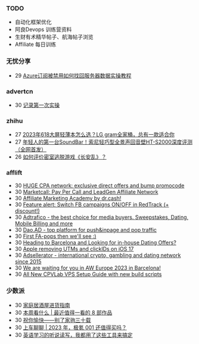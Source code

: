 ### TODO
-  自动化框架优化
-  阿良Devops 训练营资料
-  生财有术精华帖子、航海帖子浏览
-  Affiliate 每日训练

### 无忧分享
<!-- ruyo:START -->
-  29 [Azure订阅被禁用如何找回服务器数据实操教程](https://51.ruyo.net/18413.html)<!-- ruyo:END -->

### advertcn
<!-- advertcn:START -->
-  30 [记录第一次实操](https://www.advertcn.com/forum.php?mod=viewthread&tid=111024)<!-- advertcn:END -->

### zhihu
<!-- zhihu:START -->
-  27 [2023年618大屏轻薄本怎么选？LG gram全家桶，总有一款适合你](http://zhuanlan.zhihu.com/p/632641888?utm_campaign=rss&utm_medium=rss&utm_source=rss&utm_content=title)
-  27 [年轻人的第一台SoundBar！索尼轻巧型全景声回音壁HT-S2000深度评测（全网首发）](http://zhuanlan.zhihu.com/p/630990296?utm_campaign=rss&utm_medium=rss&utm_source=rss&utm_content=title)
-  26 [如何评价密室逃脱游戏《长安乱》？](http://www.zhihu.com/question/563950552/answer/3045961312?utm_campaign=rss&utm_medium=rss&utm_source=rss&utm_content=title)<!-- zhihu:END -->

### afflift
<!-- afflift:START -->
-  30 [HUGE CPA network: exclusive direct offers and bump promocode](https://afflift.com/f/threads/huge-cpa-network-exclusive-direct-offers-and-bump-promocode.11077/?utm_source=rss&utm_medium=rss)
-  30 [Marketcall: Pay Per Call and LeadGen Affiliate Network](https://afflift.com/f/threads/marketcall-pay-per-call-and-leadgen-affiliate-network.5645/?utm_source=rss&utm_medium=rss)
-  30 [Affiliate Marketing Academy by dr.cash!](https://afflift.com/f/threads/affiliate-marketing-academy-by-dr-cash.9784/?utm_source=rss&utm_medium=rss)
-  30 [Feature alert: Switch FB campaigns ON/OFF in RedTrack &lpar;+ discount!&rpar;](https://afflift.com/f/threads/feature-alert-switch-fb-campaigns-on-off-in-redtrack-discount.11212/?utm_source=rss&utm_medium=rss)
-  30 [Adtrafico - the best choice for media buyers. Sweepstakes, Dating, Mobile Billing and more](https://afflift.com/f/threads/adtrafico-the-best-choice-for-media-buyers-sweepstakes-dating-mobile-billing-and-more.4312/?utm_source=rss&utm_medium=rss)
-  30 [Dao.AD - top platform for push&amp;inpage and pop traffic](https://afflift.com/f/threads/dao-ad-top-platform-for-push-inpage-and-pop-traffic.5708/?utm_source=rss&utm_medium=rss)
-  30 [First FA-pops then we&#39;ll see :&rpar;](https://afflift.com/f/threads/first-fa-pops-then-well-see.11121/?utm_source=rss&utm_medium=rss)
-  30 [Heading to Barcelona and Looking for in-house Dating Offers?](https://afflift.com/f/threads/heading-to-barcelona-and-looking-for-in-house-dating-offers.11211/?utm_source=rss&utm_medium=rss)
-  30 [Apple removing UTMs and clickIDs on iOS 17](https://afflift.com/f/threads/apple-removing-utms-and-clickids-on-ios-17.11111/?utm_source=rss&utm_medium=rss)
-  30 [Adsellerator - international crypto, gambling and dating network since 2015](https://afflift.com/f/threads/adsellerator-international-crypto-gambling-and-dating-network-since-2015.6683/?utm_source=rss&utm_medium=rss)
-  30 [We are waiting for you in AW Europe 2023 in Barcelona!](https://afflift.com/f/threads/we-are-waiting-for-you-in-aw-europe-2023-in-barcelona.11210/?utm_source=rss&utm_medium=rss)
-  30 [All New CPVLab VPS Setup Guide with new build scripts](https://afflift.com/f/threads/all-new-cpvlab-vps-setup-guide-with-new-build-scripts.10699/?utm_source=rss&utm_medium=rss)<!-- afflift:END -->

### 少数派
<!-- sspai:START -->
-  30 [家庭居酒屋进货指南](https://sspai.com/prime/story/izakaya-menu-items-diy)
-  30 [本周看什么 | 最近值得一看的 8 部作品](https://sspai.com/post/80737)
-  30 [祝你愉快——别了家驹三十载](https://sspai.com/post/80656)
-  30 [上车聊聊 | 2023 年，极氪 001 还值得买吗？](https://sspai.com/post/80116)
-  30 [英语学习的听说读写，我都用了这些工具来搞定](https://sspai.com/post/80086)<!-- sspai:END -->
